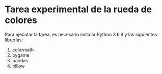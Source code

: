 # Tarea experimental de la rueda de colores

Para ejecutar la tarea, es necesario instalar Python 3.6.8 y las siguientes librerías:

1. colormath
2. pygame
3. pandas
4. pillow